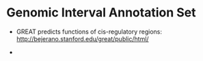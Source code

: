 # Genomic Interval Annotation Set

* GREAT predicts functions of cis-regulatory regions: http://bejerano.stanford.edu/great/public/html/

* 


